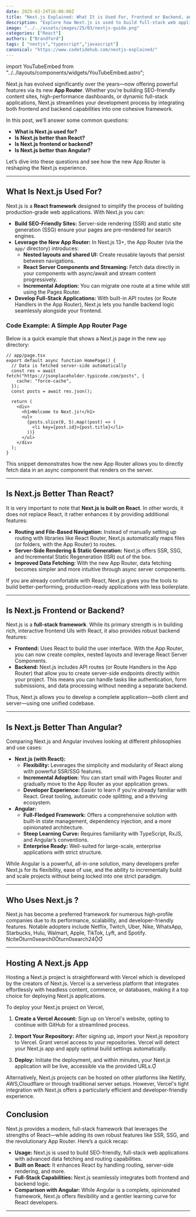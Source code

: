 ```yaml
---
date: 2025-03-24T16:00:00Z
title: "Next.js Explained: What It is Used For, Frontend or Backend, and How It Compares to React And Angular"
description: "Explore how Next.js is used to build full-stack web applications using the new App Router, and learn whether it’s better than plain React or Angular."
image: "../../assets/images/25/03/nextjs-guide.png"
categories: ["React"]
authors: ["Brandford"]
tags: [ "nextjs","typescript","javascript"]
canonical: "https://www.codetidehub.com/nextjs-explained/"
---
```


import YouTubeEmbed from "../../layouts/components/widgets/YouTubeEmbed.astro";

Next.js has evolved significantly over the years—now offering powerful features via its new **App Router**. Whether you’re building SEO-friendly content sites, high-performance dashboards, or dynamic full-stack applications, Next.js streamlines your development process by integrating both frontend and backend capabilities into one cohesive framework.

In this post, we’ll answer some common questions:

- **What is Next.js used for?**
- **Is Next.js better than React?**
- **Is Next.js frontend or backend?**
- **Is Next.js better than Angular?**

Let’s dive into these questions and see how the new App Router is reshaping the Next.js experience.

---

## What Is Next.js Used For?

Next.js is a **React framework** designed to simplify the process of building production-grade web applications. With Next.js you can:

- **Build SEO-Friendly Sites:** Server-side rendering (SSR) and static site generation (SSG) ensure your pages are pre-rendered for search engines.
- **Leverage the New App Router:** In Next.js 13+, the App Router (via the `app/` directory) introduces:
  - **Nested layouts and shared UI:** Create reusable layouts that persist between navigations.
  - **React Server Components and Streaming:** Fetch data directly in your components with async/await and stream content progressively.
  - **Incremental Adoption:** You can migrate one route at a time while still using the Pages Router.
- **Develop Full-Stack Applications:** With built-in API routes (or Route Handlers in the App Router), Next.js lets you handle backend logic seamlessly alongside your frontend.

### Code Example: A Simple App Router Page

Below is a quick example that shows a Next.js page in the new `app` directory:

```tsx
// app/page.tsx
export default async function HomePage() {
  // Data is fetched server-side automatically
  const res = await fetch("https://jsonplaceholder.typicode.com/posts", {
    cache: "force-cache",
  });
  const posts = await res.json();

  return (
    <div>
      <h1>Welcome to Next.js!</h1>
      <ul>
        {posts.slice(0, 5).map((post) => (
          <li key={post.id}>{post.title}</li>
        ))}
      </ul>
    </div>
  );
}
```

This snippet demonstrates how the new App Router allows you to directly fetch data in an async component that renders on the server.

---

## Is Next.js Better Than React?

It is very important to note that **Next.js is built on React**. In other words, it does not replace React, it rather enhances it by providing additional features:

- **Routing and File-Based Navigation:** Instead of manually setting up routing with libraries like React Router, Next.js automatically maps files (or folders, with the App Router) to routes.
- **Server-Side Rendering & Static Generation:** Next.js offers SSR, SSG, and Incremental Static Regeneration (ISR) out of the box.
- **Improved Data Fetching:** With the new App Router, data fetching becomes simpler and more intuitive through async server components.

If you are already comfortable with React, Next.js gives you the tools to build better-performing, production-ready applications with less boilerplate.

---

## Is Next.js Frontend or Backend?

Next.js is a **full-stack framework**. While its primary strength is in building rich, interactive frontend UIs with React, it also provides robust backend features:

- **Frontend:** Uses React to build the user interface. With the App Router, you can now create complex, nested layouts and leverage React Server Components.
- **Backend:** Next.js includes API routes (or Route Handlers in the App Router) that allow you to create server-side endpoints directly within your project. This means you can handle tasks like authentication, form submissions, and data processing without needing a separate backend.

Thus, Next.js allows you to develop a complete application—both client and server—using one unified codebase.

---

## Is Next.js Better Than Angular?

Comparing Next.js and Angular involves looking at different philosophies and use cases:

- **Next.js (with React):**
  - **Flexibility:** Leverages the simplicity and modularity of React along with powerful SSR/SSG features.
  - **Incremental Adoption:** You can start small with Pages Router and gradually move to the App Router as your application grows.
  - **Developer Experience:** Easier to learn if you’re already familiar with React. Great tooling, automatic code splitting, and a thriving ecosystem.
- **Angular:**
  - **Full-Fledged Framework:** Offers a comprehensive solution with built-in state management, dependency injection, and a more opinionated architecture.
  - **Steep Learning Curve:** Requires familiarity with TypeScript, RxJS, and Angular’s conventions.
  - **Enterprise Ready:** Well-suited for large-scale, enterprise applications with strict structure.

While Angular is a powerful, all-in-one solution, many developers prefer Next.js for its flexibility, ease of use, and the ability to incrementally build and scale projects without being locked into one strict paradigm.

---

## **Who Uses Next.js ?**

Next.js has become a preferred framework for numerous high-profile companies due to its performance, scalability, and developer-friendly features. Notable adopters include Netflix, Twitch, Uber, Nike, WhatsApp, Starbucks, Hulu, Walmart, Apple, TikTok, Lyft, and Spotify. citeturn0search0turn0search24

---

## **Hosting A Next.js App**

Hosting a Next.js project is straightforward with Vercel which is developed by the creators of Next.js. Vercel is a serverless platform that integrates effortlessly with headless content, commerce, or databases, making it a top choice for
deploying Next.js applications.

To deploy your Next.js project on Vercel,

1. **Create a Vercel Account:** Sign up on Vercel's website, opting to continue with GitHub for a streamlined process.

2. **Import Your Repository:** After signing up, import your Next.js repository to Vercel. Grant vercel access to your repositories. Vercel will detect your Next.js app and apply optimal build settings automatically.

3. **Deploy:** Initiate the deployment, and within minutes, your Next.js application will be live, accessible via the provided URLs.

Alternatively, Next.js projects can be hosted on other platforms like Netlify, AWS,Cloudflare or through traditional server setups.
However, Vercel's tight integration with Next.js offers a particularly efficient and developer-friendly experience.

## Conclusion

Next.js provides a modern, full-stack framework that leverages the strengths of React—while adding its own robust features like SSR, SSG, and the revolutionary App Router. Here’s a quick recap:

- **Usage:** Next.js is used to build SEO-friendly, full-stack web applications with advanced data fetching and routing capabilities.
- **Built on React:** It enhances React by handling routing, server-side rendering, and more.
- **Full-Stack Capabilities:** Next.js seamlessly integrates both frontend and backend logic.
- **Comparison with Angular:** While Angular is a complete, opinionated framework, Next.js offers flexibility and a gentler learning curve for React developers.

---
